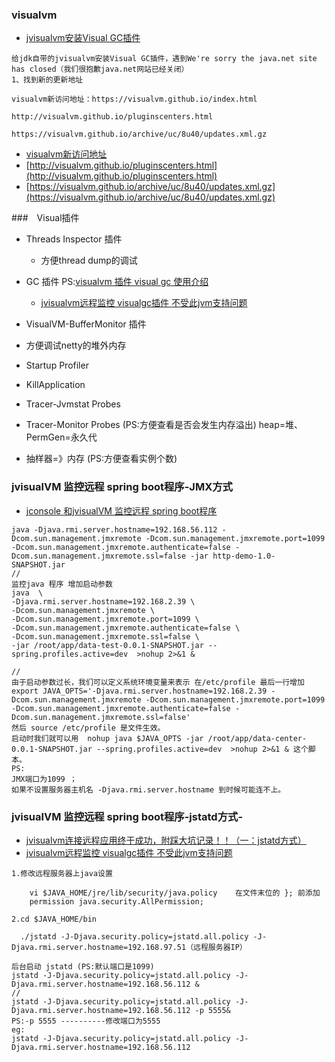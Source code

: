 ### visualvm
- [jvisualvm安装Visual GC插件](https://blog.csdn.net/shuai825644975/article/details/78970371)

```
给jdk自带的jvisualvm安装Visual GC插件，遇到We're sorry the java.net site has closed（我们很抱歉java.net网站已经关闭）
1、找到新的更新地址

visualvm新访问地址：https://visualvm.github.io/index.html

http://visualvm.github.io/pluginscenters.html

https://visualvm.github.io/archive/uc/8u40/updates.xml.gz

```
- [visualvm新访问地址](https://visualvm.github.io/index.html)
- [http://visualvm.github.io/pluginscenters.html](http://visualvm.github.io/pluginscenters.html)
- [https://visualvm.github.io/archive/uc/8u40/updates.xml.gz](https://visualvm.github.io/archive/uc/8u40/updates.xml.gz)

###　Visual插件
- Threads Inspector 插件
    - 方便thread dump的调试
    
- GC 插件 PS:[visualvm 插件 visual gc 使用介绍](https://www.cnblogs.com/reycg-blog/p/7805075.html)
    - [jvisualvm远程监控 visualgc插件 不受此jvm支持问题](https://www.cnblogs.com/rgqancy/p/10104886.html)

- VisualVM-BufferMonitor 插件
 - 方便调试netty的堆外内存
- Startup Profiler
- KillApplication
- Tracer-Jvmstat Probes
- Tracer-Monitor Probes (PS:方便查看是否会发生内存溢出) heap=堆、PermGen=永久代
- 抽样器=》内存 (PS:方便查看实例个数)


### jvisualVM 监控远程 spring boot程序-JMX方式
- [jconsole 和jvisualVM 监控远程 spring boot程序](https://www.cnblogs.com/shengs/p/10796518.html)
```
java -Djava.rmi.server.hostname=192.168.56.112 -Dcom.sun.management.jmxremote -Dcom.sun.management.jmxremote.port=1099 -Dcom.sun.management.jmxremote.authenticate=false -Dcom.sun.management.jmxremote.ssl=false -jar http-demo-1.0-SNAPSHOT.jar
//
监控java 程序 增加启动参数 
java  \
-Djava.rmi.server.hostname=192.168.2.39 \
-Dcom.sun.management.jmxremote \
-Dcom.sun.management.jmxremote.port=1099 \
-Dcom.sun.management.jmxremote.authenticate=false \
-Dcom.sun.management.jmxremote.ssl=false \
-jar /root/app/data-test-0.0.1-SNAPSHOT.jar --spring.profiles.active=dev  >nohup 2>&1 & 

//
由于启动参数过长，我们可以定义系统环境变量来表示 在/etc/profile 最后一行增加 
export JAVA_OPTS='-Djava.rmi.server.hostname=192.168.2.39 -Dcom.sun.management.jmxremote -Dcom.sun.management.jmxremote.port=1099 -Dcom.sun.management.jmxremote.authenticate=false -Dcom.sun.management.jmxremote.ssl=false'
然后 source /etc/profile 是文件生效。
启动时我们就可以用  nohup java $JAVA_OPTS -jar /root/app/data-center-0.0.1-SNAPSHOT.jar --spring.profiles.active=dev  >nohup 2>&1 & 这个脚本。 
PS:
JMX端口为1099 ；
如果不设置服务器主机名 -Djava.rmi.server.hostname 到时候可能连不上。

```
### jvisualVM 监控远程 spring boot程序-jstatd方式-
- [jvisualvm连接远程应用终于成功，附踩大坑记录！！（一：jstatd方式）](https://www.cnblogs.com/grey-wolf/p/9234780.html)
- [jvisualvm远程监控 visualgc插件 不受此jvm支持问题](https://www.cnblogs.com/rgqancy/p/10104886.html)
```
1.修改远程服务器上java设置

    vi $JAVA_HOME/jre/lib/security/java.policy    在文件末位的 }; 前添加 
    permission java.security.AllPermission; 

2.cd $JAVA_HOME/bin

  ./jstatd -J-Djava.security.policy=jstatd.all.policy -J-Djava.rmi.server.hostname=192.168.97.51（远程服务器IP）

后台启动 jstatd (PS:默认端口是1099)
jstatd -J-Djava.security.policy=jstatd.all.policy -J-Djava.rmi.server.hostname=192.168.56.112 &
//
jstatd -J-Djava.security.policy=jstatd.all.policy -J-Djava.rmi.server.hostname=192.168.56.112 -p 5555&
PS:-p 5555 ----------修改端口为5555
eg:
jstatd -J-Djava.security.policy=jstatd.all.policy -J-Djava.rmi.server.hostname=192.168.56.112
```